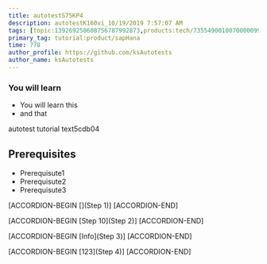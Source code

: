 ```yaml
---
title: autotestS75KP4
description: autotestK160vi_10/19/2019 7:57:07 AM
tags: [topic:139269250608756787992873,products:tech/73554900100700000996,tutorial:experience/advanced]
primary_tag: tutorial:product/sapHana
time: 778
author_profile: https://github.com/ksAutotests
author_name: ksAutotests
---
```

### You will learn
- You will learn this
- and that

autotest tutorial text5cdb04

## Prerequisites
- Prerequisute1
- Prerequisute2
- Prerequisute3

[ACCORDION-BEGIN [](Step 1)]
[ACCORDION-END]

[ACCORDION-BEGIN [Step 10](Step 2)]
[ACCORDION-END]

[ACCORDION-BEGIN [Info](Step 3)]
[ACCORDION-END]

[ACCORDION-BEGIN [123](Step 4)]
[ACCORDION-END]

